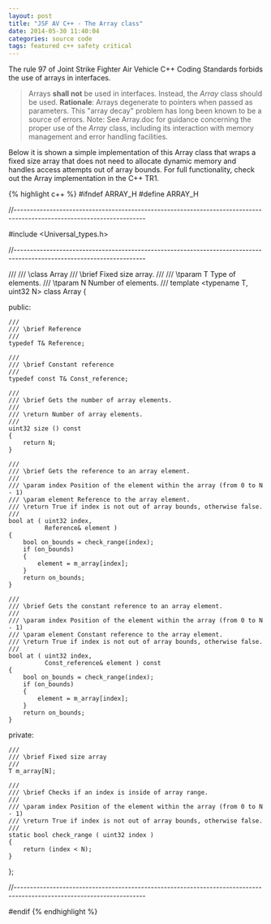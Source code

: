 ```yaml
---
layout: post
title: "JSF AV C++ - The Array class"
date: 2014-05-30 11:40:04
categories: source code
tags: featured c++ safety critical
---
```


The rule 97 of Joint Strike Fighter Air Vehicle C++ Coding Standards forbids the use of arrays in interfaces.

> Arrays **shall not** be used in interfaces. Instead, the *Array* class should be used.
**Rationale**: Arrays degenerate to pointers when passed as parameters. This "array decay" problem has long been known to be a source of errors.
Note: See Array.doc for guidance concerning the proper use of the *Array* class, including its interaction with memory management and error handling facilities.

Below it is shown a simple implementation of this Array class that wraps a fixed size array that does not need to allocate dynamic memory and handles access attempts out of array bounds.
For full functionality, check out the Array implementation in the C++ TR1.

{% highlight c++ %}
#ifndef ARRAY_H
#define ARRAY_H

//----------------------------------------------------------------------------------------------------------------------

#include <Universal_types.h>

//----------------------------------------------------------------------------------------------------------------------

///
/// \class Array
/// \brief Fixed size array.
///
/// \tparam T Type of elements.
/// \tparam N Number of elements.
///
template <typename T, uint32 N>
class Array
{

public:

    ///
    /// \brief Reference
    ///
    typedef T& Reference;

    ///
    /// \brief Constant reference
    ///
    typedef const T& Const_reference;

    ///
    /// \brief Gets the number of array elements.
    ///
    /// \return Number of array elements.
    ///
    uint32 size () const
    {
        return N;
    }

    ///
    /// \brief Gets the reference to an array element.
    ///
    /// \param index Position of the element within the array (from 0 to N - 1)
    /// \param element Reference to the array element.
    /// \return True if index is not out of array bounds, otherwise false.
    ///
    bool at ( uint32 index,
              Reference& element )
    {
        bool on_bounds = check_range(index);
        if (on_bounds)
        {
            element = m_array[index];
        }
        return on_bounds;
    }

    ///
    /// \brief Gets the constant reference to an array element.
    ///
    /// \param index Position of the element within the array (from 0 to N - 1)
    /// \param element Constant reference to the array element.
    /// \return True if index is not out of array bounds, otherwise false.
    ///
    bool at ( uint32 index,
              Const_reference& element ) const
    {
        bool on_bounds = check_range(index);
        if (on_bounds)
        {
            element = m_array[index];
        }
        return on_bounds;
    }

private:

    ///
    /// \brief Fixed size array
    ///
    T m_array[N];

    ///
    /// \brief Checks if an index is inside of array range.
    ///
    /// \param index Position of the element within the array (from 0 to N - 1)
    /// \return True if index is not out of array bounds, otherwise false.
    ///
    static bool check_range ( uint32 index )
    {
        return (index < N);
    }

};

//----------------------------------------------------------------------------------------------------------------------

#endif
{% endhighlight %}
